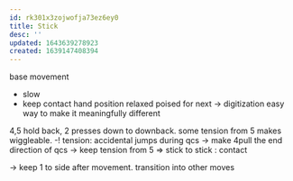 ```yaml
---
id: rk301x3zojwofja73ez6ey0
title: Stick
desc: ''
updated: 1643639278923
created: 1639147408394
---
```



base movement
- slow
- keep contact
hand position
  relaxed
  poised for next
-> digitization easy way to make it meaningfully different

4,5 hold back, 2 presses down to downback.
some tension from 5 makes wiggleable.
-! tension: accidental jumps during qcs
-> make 4pull the end direction of qcs
-> keep tension from 5
=> stick to stick : contact

-> keep 1 to side after movement.
transition into other moves